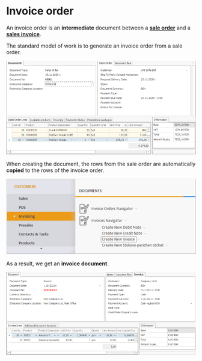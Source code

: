 # Invoice order

An invoice order is an **intermediate** document between a **[sale order](https://docs.erp.net/winclient/step-by-step/sales-order.html)** and a **[sales invoice](https://docs.erp.net/winclient/step-by-step/sales-invoice.html)**. 

The standard model of work is to generate an invoice order from a sale order.

![Invoice Order](pictures/io1.png)

When creating the document, the rows from the sale order are automatically **copied** to the rows of the invoice order.

![Invoice order](pictures/io2.png)
 
As a result, we get an **invoice document**.

![Invoice order](pictures/io3.png)

